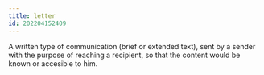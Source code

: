 ```yaml
---
title: letter
id: 202204152409
---
```


A written type of communication (brief or extended text), sent by a sender with the purpose of reaching a recipient, so that the content would be known or accesible to him.

